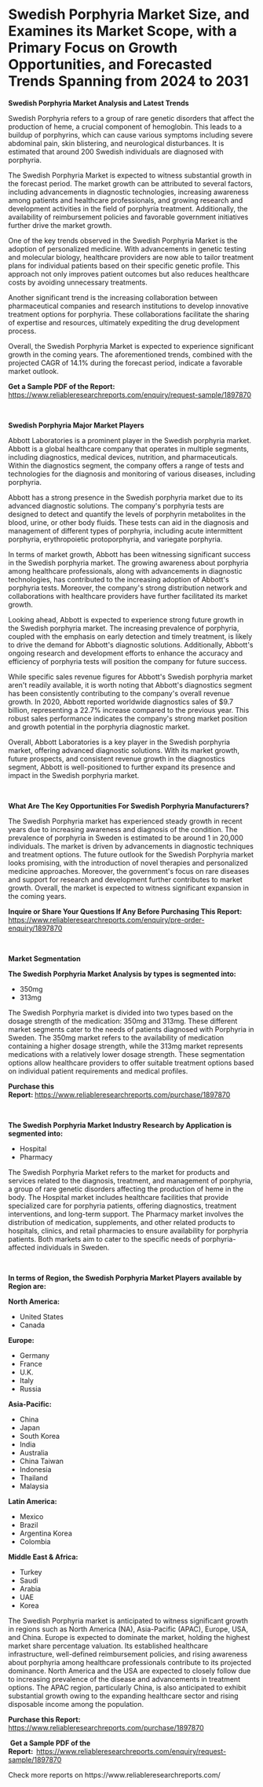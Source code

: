 <p><h1>Swedish Porphyria Market Size, and Examines its Market Scope, with a Primary Focus on Growth Opportunities, and Forecasted Trends Spanning from 2024 to 2031</h1></p><p><strong>Swedish Porphyria Market Analysis and Latest Trends</strong></p>
<p><p>Swedish Porphyria refers to a group of rare genetic disorders that affect the production of heme, a crucial component of hemoglobin. This leads to a buildup of porphyrins, which can cause various symptoms including severe abdominal pain, skin blistering, and neurological disturbances. It is estimated that around 200 Swedish individuals are diagnosed with porphyria.</p><p>The Swedish Porphyria Market is expected to witness substantial growth in the forecast period. The market growth can be attributed to several factors, including advancements in diagnostic technologies, increasing awareness among patients and healthcare professionals, and growing research and development activities in the field of porphyria treatment. Additionally, the availability of reimbursement policies and favorable government initiatives further drive the market growth.</p><p>One of the key trends observed in the Swedish Porphyria Market is the adoption of personalized medicine. With advancements in genetic testing and molecular biology, healthcare providers are now able to tailor treatment plans for individual patients based on their specific genetic profile. This approach not only improves patient outcomes but also reduces healthcare costs by avoiding unnecessary treatments.</p><p>Another significant trend is the increasing collaboration between pharmaceutical companies and research institutions to develop innovative treatment options for porphyria. These collaborations facilitate the sharing of expertise and resources, ultimately expediting the drug development process.</p><p>Overall, the Swedish Porphyria Market is expected to experience significant growth in the coming years. The aforementioned trends, combined with the projected CAGR of 14.1% during the forecast period, indicate a favorable market outlook.</p></p>
<p><strong>Get a Sample PDF of the Report:&nbsp;</strong> <a href="https://www.reliableresearchreports.com/enquiry/request-sample/1897870">https://www.reliableresearchreports.com/enquiry/request-sample/1897870</a></p>
<p>&nbsp;</p>
<p><strong>Swedish Porphyria Major Market Players</strong></p>
<p><p>Abbott Laboratories is a prominent player in the Swedish porphyria market. Abbott is a global healthcare company that operates in multiple segments, including diagnostics, medical devices, nutrition, and pharmaceuticals. Within the diagnostics segment, the company offers a range of tests and technologies for the diagnosis and monitoring of various diseases, including porphyria.</p><p>Abbott has a strong presence in the Swedish porphyria market due to its advanced diagnostic solutions. The company's porphyria tests are designed to detect and quantify the levels of porphyrin metabolites in the blood, urine, or other body fluids. These tests can aid in the diagnosis and management of different types of porphyria, including acute intermittent porphyria, erythropoietic protoporphyria, and variegate porphyria.</p><p>In terms of market growth, Abbott has been witnessing significant success in the Swedish porphyria market. The growing awareness about porphyria among healthcare professionals, along with advancements in diagnostic technologies, has contributed to the increasing adoption of Abbott's porphyria tests. Moreover, the company's strong distribution network and collaborations with healthcare providers have further facilitated its market growth.</p><p>Looking ahead, Abbott is expected to experience strong future growth in the Swedish porphyria market. The increasing prevalence of porphyria, coupled with the emphasis on early detection and timely treatment, is likely to drive the demand for Abbott's diagnostic solutions. Additionally, Abbott's ongoing research and development efforts to enhance the accuracy and efficiency of porphyria tests will position the company for future success.</p><p>While specific sales revenue figures for Abbott's Swedish porphyria market aren't readily available, it is worth noting that Abbott's diagnostics segment has been consistently contributing to the company's overall revenue growth. In 2020, Abbott reported worldwide diagnostics sales of $9.7 billion, representing a 22.7% increase compared to the previous year. This robust sales performance indicates the company's strong market position and growth potential in the porphyria diagnostic market.</p><p>Overall, Abbott Laboratories is a key player in the Swedish porphyria market, offering advanced diagnostic solutions. With its market growth, future prospects, and consistent revenue growth in the diagnostics segment, Abbott is well-positioned to further expand its presence and impact in the Swedish porphyria market.</p></p>
<p>&nbsp;</p>
<p><strong>What Are The Key Opportunities For Swedish Porphyria Manufacturers?</strong></p>
<p><p>The Swedish Porphyria market has experienced steady growth in recent years due to increasing awareness and diagnosis of the condition. The prevalence of porphyria in Sweden is estimated to be around 1 in 20,000 individuals. The market is driven by advancements in diagnostic techniques and treatment options. The future outlook for the Swedish Porphyria market looks promising, with the introduction of novel therapies and personalized medicine approaches. Moreover, the government's focus on rare diseases and support for research and development further contributes to market growth. Overall, the market is expected to witness significant expansion in the coming years.</p></p>
<p><strong>Inquire or Share Your Questions If Any Before Purchasing This Report:</strong> <a href="https://www.reliableresearchreports.com/enquiry/pre-order-enquiry/1897870">https://www.reliableresearchreports.com/enquiry/pre-order-enquiry/1897870</a></p>
<p>&nbsp;</p>
<p><strong>Market Segmentation</strong></p>
<p><strong>The Swedish Porphyria Market Analysis by types is segmented into:</strong></p>
<p><ul><li>350mg</li><li>313mg</li></ul></p>
<p><p>The Swedish Porphyria market is divided into two types based on the dosage strength of the medication: 350mg and 313mg. These different market segments cater to the needs of patients diagnosed with Porphyria in Sweden. The 350mg market refers to the availability of medication containing a higher dosage strength, while the 313mg market represents medications with a relatively lower dosage strength. These segmentation options allow healthcare providers to offer suitable treatment options based on individual patient requirements and medical profiles.</p></p>
<p><strong>Purchase this Report:&nbsp;</strong><a href="https://www.reliableresearchreports.com/purchase/1897870">https://www.reliableresearchreports.com/purchase/1897870</a></p>
<p>&nbsp;</p>
<p><strong>The Swedish Porphyria Market Industry Research by Application is segmented into:</strong></p>
<p><ul><li>Hospital</li><li>Pharmacy</li></ul></p>
<p><p>The Swedish Porphyria Market refers to the market for products and services related to the diagnosis, treatment, and management of porphyria, a group of rare genetic disorders affecting the production of heme in the body. The Hospital market includes healthcare facilities that provide specialized care for porphyria patients, offering diagnostics, treatment interventions, and long-term support. The Pharmacy market involves the distribution of medication, supplements, and other related products to hospitals, clinics, and retail pharmacies to ensure availability for porphyria patients. Both markets aim to cater to the specific needs of porphyria-affected individuals in Sweden.</p></p>
<p>&nbsp;</p>
<p><strong>In terms of Region, the Swedish Porphyria Market Players available by Region are:</strong></p>
<p>
    <p> <strong> North America: </strong>
        <ul>
            <li>United States</li>
            <li>Canada</li>
        </ul>
        </p> 
    <p> <strong> Europe: </strong>
        <ul>
            <li>Germany</li>
            <li>France</li>
            <li>U.K.</li>
            <li>Italy</li>
            <li>Russia</li>
        </ul>
        </p> 
    <p> <strong> Asia-Pacific: </strong>
        <ul>
            <li>China</li>
            <li>Japan</li>
            <li>South Korea</li>
            <li>India</li>
            <li>Australia</li>
            <li>China Taiwan</li>
            <li>Indonesia</li>
            <li>Thailand</li>
            <li>Malaysia</li>
        </ul>
        </p> 
    <p> <strong> Latin America: </strong>
        <ul>
            <li>Mexico</li>
            <li>Brazil</li>
            <li>Argentina Korea</li>
            <li>Colombia</li>
        </ul>
        </p> 
    <p> <strong> Middle East & Africa: </strong>
        <ul>
            <li>Turkey</li>
            <li>Saudi</li>
            <li>Arabia</li>
            <li>UAE</li>
            <li>Korea</li>
        </ul>
    </p>
    </p>
<p><p>The Swedish Porphyria market is anticipated to witness significant growth in regions such as North America (NA), Asia-Pacific (APAC), Europe, USA, and China. Europe is expected to dominate the market, holding the highest market share percentage valuation. Its established healthcare infrastructure, well-defined reimbursement policies, and rising awareness about porphyria among healthcare professionals contribute to its projected dominance. North America and the USA are expected to closely follow due to increasing prevalence of the disease and advancements in treatment options. The APAC region, particularly China, is also anticipated to exhibit substantial growth owing to the expanding healthcare sector and rising disposable income among the population.</p></p>
<p><strong>Purchase this Report: </strong><a href="https://www.reliableresearchreports.com/purchase/1897870">https://www.reliableresearchreports.com/purchase/1897870</a></p>
<p>&nbsp;<strong>Get a Sample PDF of the Report:&nbsp;&nbsp;</strong><a href="https://www.reliableresearchreports.com/enquiry/request-sample/1897870">https://www.reliableresearchreports.com/enquiry/request-sample/1897870</a></p>
<p><strong></strong></p>
<p>Check more reports on https://www.reliableresearchreports.com/</p>